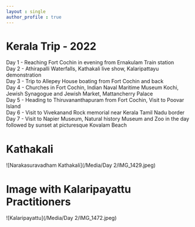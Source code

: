 ```yaml
---
layout : single
author_profile : true
---  
```

# Kerala Trip - 2022  

Day 1 - Reaching Fort Cochin in evening from Ernakulam Train station  
Day 2 - Athirapalli Waterfalls, Kathakali live show, Kalaripattayu demonstration  
Day 3 - Trip to Allepey House boating from Fort Cochin and back  
Day 4 - Churches in Fort Cochin, Indian Naval Maritime Museum Kochi, Jewish Synagogue and Jewish Market, Mattancherry Palace  
Day 5 - Heading to Thiruvananthapuram from Fort Cochin, Visit to Poovar Island  
Day 6 - Visit to Vivekanand Rock memorial near Kerala Tamil Nadu border  
Day 7 - Visit to Napier Museum, Natural history Museum and Zoo in the day followed by sunset at picturesque Kovalam Beach  



# Kathakali  

![Narakasuravadham Kathakali](/Media/Day 2/IMG_1429.jpeg)  

# Image with Kalaripayattu Practitioners

![Kalaripayattu](/Media/Day 2/IMG_1472.jpeg)  
